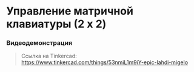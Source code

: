 # Управление матричной клавиатуры (2 x 2) 

### Видеодемонстрация


> Ссылка на Tinkerсad: https://www.tinkercad.com/things/53nmiL1m9iY-epic-lahdi-migelo